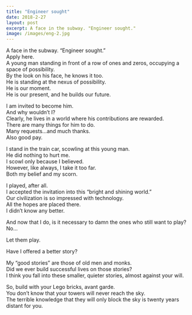 ```yaml
---
title: "Engineer sought"
date: 2018-2-27
layout: post
excerpt: A face in the subway. "Engineer sought."
image: /images/eng-2.jpg
---
```




A face in the subway. “Engineer sought.”  
Apply here.  
A young man standing in front of a row of ones and zeros, occupying a space of possibility.  
By the look on his face, he knows it too.  
He is standing at the nexus of possibility.  
He is our moment.  
He is our present, and he builds our future.  

I am invited to become him.  
And why wouldn’t I?  
Clearly, he lives in a world where his contributions are rewarded.  
There are many things for him to do.  
Many requests…and much thanks.  
Also good pay.  

I stand in the train car, scowling at this young man.   
He did nothing to hurt me.   
I scowl only because I believed.   
However, like always, I take it too far.  
Both my belief and my scorn.   

I played, after all.  
I accepted the invitation into this “bright and shining world.”  
Our civilization is so impressed with technology.  
All the hopes are placed there.  
I didn’t know any better.  

And now that I do, is it necessary to damn the ones who still want to play?   
No…  

Let them play.  

Have I offered a better story?  

My “good stories” are those of old men and monks.   
Did we ever build successful lives on those stories?   
I think you fall into these smaller, quieter stories, almost against your will.  

So, build with your Lego bricks, avant garde.   
You don’t know that your towers will never reach the sky.   
The terrible knowledge that they will only block the sky is twenty years distant for you.  

